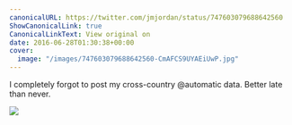 ```yaml
---
canonicalURL: https://twitter.com/jmjordan/status/747603079688642560
ShowCanonicalLink: true
CanonicalLinkText: View original on
date: 2016-06-28T01:30:38+00:00
cover:
  image: "/images/747603079688642560-CmAFCS9UYAEiUwP.jpg"
---
```

I completely forgot to post my cross-country @automatic data. Better late than never. 

![](/images/747603079688642560-CmAFCS9UYAEiUwP.jpg)